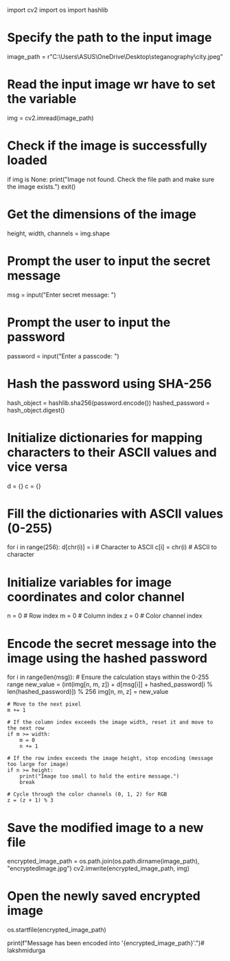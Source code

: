import cv2
import os
import hashlib

# Specify the path to the input image
image_path = r"C:\Users\ASUS\OneDrive\Desktop\steganography\city.jpeg"

# Read the input image wr have to set the variable 
img = cv2.imread(image_path)

# Check if the image is successfully loaded
if img is None:
    print("Image not found. Check the file path and make sure the image exists.")
    exit()

# Get the dimensions of the image
height, width, channels = img.shape

# Prompt the user to input the secret message
msg = input("Enter secret message: ")

# Prompt the user to input the password
password = input("Enter a passcode: ")

# Hash the password using SHA-256
hash_object = hashlib.sha256(password.encode())
hashed_password = hash_object.digest()

# Initialize dictionaries for mapping characters to their ASCII values and vice versa
d = {}
c = {}

# Fill the dictionaries with ASCII values (0-255)
for i in range(256):
    d[chr(i)] = i  # Character to ASCII
    c[i] = chr(i)  # ASCII to character

# Initialize variables for image coordinates and color channel
n = 0  # Row index
m = 0  # Column index
z = 0  # Color channel index

# Encode the secret message into the image using the hashed password
for i in range(len(msg)):
    # Ensure the calculation stays within the 0-255 range
    new_value = (int(img[n, m, z]) + d[msg[i]] + hashed_password[i % len(hashed_password)]) % 256
    img[n, m, z] = new_value
    
    # Move to the next pixel
    m += 1
    
    # If the column index exceeds the image width, reset it and move to the next row
    if m >= width:
        m = 0
        n += 1
    
    # If the row index exceeds the image height, stop encoding (message too large for image)
    if n >= height:
        print("Image too small to hold the entire message.")
        break
    
    # Cycle through the color channels (0, 1, 2) for RGB
    z = (z + 1) % 3

# Save the modified image to a new file
encrypted_image_path = os.path.join(os.path.dirname(image_path), "encryptedImage.jpg")
cv2.imwrite(encrypted_image_path, img)

# Open the newly saved encrypted image
os.startfile(encrypted_image_path)

print(f"Message has been encoded into '{encrypted_image_path}'.")# lakshmidurga
